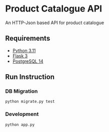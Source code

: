 # Product Catalogue API

An HTTP-Json based API for product catalogue

## Requirements
- [Python 3.11](https://www.python.org/downloads/release/python-3116/)
- [Flask 3](https://flask.palletsprojects.com/en/3.0.x/)
- [PostgreSQL 14](https://www.postgresql.org/docs/14/)

## Run Instruction

### DB Migration
```
python migrate.py test
```

### Development
```
python app.py
```

